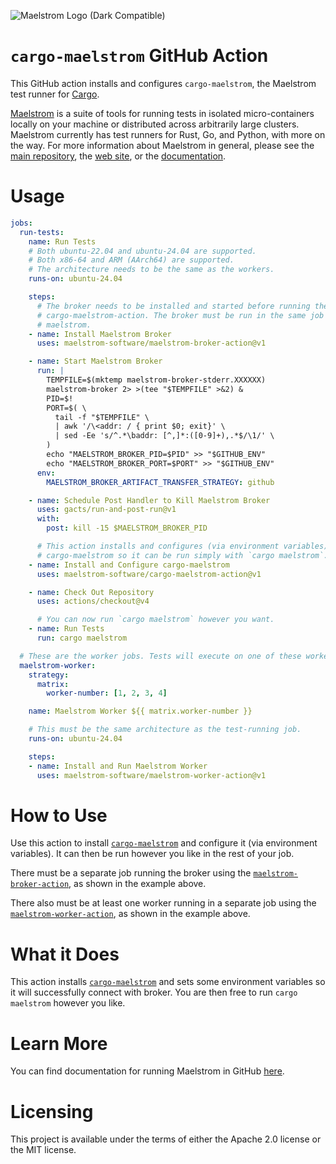![Maelstrom Logo (Dark Compatible)](https://github.com/maelstrom-software/maelstrom/assets/146376379/7b46a1c1-e67f-412a-b618-42f7e2c25139)

# `cargo-maelstrom` GitHub Action

This GitHub action installs and configures `cargo-maelstrom`, the Maelstrom
test runner for [Cargo](https://doc.rust-lang.org/stable/cargo/).

[Maelstrom](https://github.com/maelstrom-software/maelstrom) is a suite of
tools for running tests in isolated micro-containers locally on your machine or
distributed across arbitrarily large clusters. Maelstrom currently has test
runners for Rust, Go, and Python, with more on the way. For more information
about Maelstrom in general, please see the [main
repository](https://github.com/maelstrom-software/maelstrom), the [web
site](https://maelstrom-software.com), or the
[documentation](https://maelstrom-software.com/doc/book/latest).

# Usage

```yml
jobs:
  run-tests:
    name: Run Tests
    # Both ubuntu-22.04 and ubuntu-24.04 are supported.
    # Both x86-64 and ARM (AArch64) are supported.
    # The architecture needs to be the same as the workers.
    runs-on: ubuntu-24.04

    steps:
      # The broker needs to be installed and started before running the
      # cargo-maelstrom-action. The broker must be run in the same job as cargo
      # maelstrom.
    - name: Install Maelstrom Broker
      uses: maelstrom-software/maelstrom-broker-action@v1

    - name: Start Maelstrom Broker
      run: |
        TEMPFILE=$(mktemp maelstrom-broker-stderr.XXXXXX)
        maelstrom-broker 2> >(tee "$TEMPFILE" >&2) &
        PID=$!
        PORT=$( \
          tail -f "$TEMPFILE" \
          | awk '/\<addr: / { print $0; exit}' \
          | sed -Ee 's/^.*\baddr: [^,]*:([0-9]+),.*$/\1/' \
        )
        echo "MAELSTROM_BROKER_PID=$PID" >> "$GITHUB_ENV"
        echo "MAELSTROM_BROKER_PORT=$PORT" >> "$GITHUB_ENV"
      env:
        MAELSTROM_BROKER_ARTIFACT_TRANSFER_STRATEGY: github

    - name: Schedule Post Handler to Kill Maelstrom Broker
      uses: gacts/run-and-post-run@v1
      with:
        post: kill -15 $MAELSTROM_BROKER_PID

      # This action installs and configures (via environment variables)
      # cargo-maelstrom so it can be run simply with `cargo maelstrom`.
    - name: Install and Configure cargo-maelstrom
      uses: maelstrom-software/cargo-maelstrom-action@v1

    - name: Check Out Repository
      uses: actions/checkout@v4

      # You can now run `cargo maelstrom` however you want.
    - name: Run Tests
      run: cargo maelstrom

  # These are the worker jobs. Tests will execute on one of these workers.
  maelstrom-worker:
    strategy:
      matrix:
        worker-number: [1, 2, 3, 4]

    name: Maelstrom Worker ${{ matrix.worker-number }}

    # This must be the same architecture as the test-running job.
    runs-on: ubuntu-24.04

    steps:
    - name: Install and Run Maelstrom Worker
      uses: maelstrom-software/maelstrom-worker-action@v1
```

# How to Use

Use this action to install
[`cargo-maelstrom`](https://maelstrom-software.com/doc/book/latest/cargo-maelstrom.html)
and configure it (via environment variables). It can then be run however you
like in the rest of your job.

There must be a separate job running the broker using the
[`maelstrom-broker-action`](https://github.com/maelstrom-software/maelstrom-broker-action),
as shown in the example above.

There also must be at least one worker running in a separate job using the
[`maelstrom-worker-action`](https://github.com/maelstrom-software/maelstrom-worker-action),
as shown in the example above.

# What it Does

This action installs
[`cargo-maelstrom`](https://maelstrom-software.com/doc/book/latest/cargo-maelstrom.html)
and sets some environment variables so it will successfully connect with
broker. You are then free to run `cargo maelstrom` however you like.

# Learn More

You can find documentation for running Maelstrom in GitHub
[here](https://maelstrom-software.com/doc/book/latest/github.html).

# Licensing

This project is available under the terms of either the Apache 2.0 license or the MIT license.
